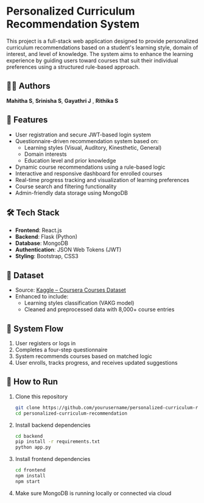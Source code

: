 # Personalized Curriculum Recommendation System
  
This project is a full-stack web application designed to provide personalized curriculum recommendations based on a student's learning style, domain of interest, and level of knowledge. The system aims to enhance the learning experience by guiding users toward courses that suit their individual preferences using a structured rule-based approach.

## 🧑‍💻 Authors

**Mahitha S**, **Srinisha S**, **Gayathri J** , **Rithika S**
  
## 📌 Features

- User registration and secure JWT-based login system  
- Questionnaire-driven recommendation system based on:
  - Learning styles (Visual, Auditory, Kinesthetic, General)
  - Domain interests
  - Education level and prior knowledge
- Dynamic course recommendations using a rule-based logic
- Interactive and responsive dashboard for enrolled courses
- Real-time progress tracking and visualization of learning preferences
- Course search and filtering functionality
- Admin-friendly data storage using MongoDB

## 🛠️ Tech Stack

- **Frontend**: React.js  
- **Backend**: Flask (Python)  
- **Database**: MongoDB  
- **Authentication**: JSON Web Tokens (JWT)  
- **Styling**: Bootstrap, CSS3  

## 📂 Dataset

- Source: [Kaggle – Coursera Courses Dataset](https://www.kaggle.com/)  
- Enhanced to include:  
  - Learning styles classification (VAKG model)  
  - Cleaned and preprocessed data with 8,000+ course entries  

## 🧠 System Flow

1. User registers or logs in
2. Completes a four-step questionnaire
3. System recommends courses based on matched logic
4. User enrolls, tracks progress, and receives updated suggestions

## 📎 How to Run

1. Clone this repository  
   ```bash
   git clone https://github.com/yourusername/personalized-curriculum-recommendation.git
   cd personalized-curriculum-recommendation
   ```

2. Install backend dependencies  
   ```bash
   cd backend
   pip install -r requirements.txt
   python app.py
   ```

3. Install frontend dependencies  
   ```bash
   cd frontend
   npm install
   npm start
   ```

4. Make sure MongoDB is running locally or connected via cloud
